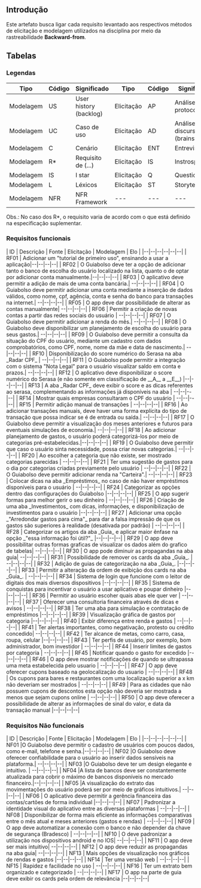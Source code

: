 ## Introdução

Este artefato busca ligar cada requisito levantado aos respectivos métodos de elicitação e modelagem utilizados na disciplina por meio da rastreabilidade 
__Backward-from__.

## Tabelas

### Legendas



| Tipo | Código | Significado | Tipo | Código | Significado | 
|--|--|--|--|--|--|
|Modelagem | US | User history (backlog)|Elicitação | AP | Análise de protocolo | | | 
|Modelagem | UC | Caso de uso |Elicitação | AD | Análise de discurso (brainstorm) |
|Modelagem | C | Cenário |Elicitação | ENT | Entrevista |
|Modelagem | R* | Requisito de (...)|Elicitação | IS | Instrospecção |
|Modelagem | IS | I star |Elicitação | Q | Questionário |
|Modelagem | L | Léxicos |Elicitação | ST | Storytelling |
|Modelagem | NFR | NFR Framework |--- | --- | --- |

Obs.: No caso dos R*, o requisito varia de acordo com o que está definido na especificação suplementar.

### Requisitos funcionais

<div class="datatable"></div>
| ID | Descrição | Fonte | Elicitação | Modelagem | Elo |
|--|--|--|--|--|--|
| RF01 | Adicionar um "tutorial de primeiro uso", ensinando a usar a aplicação|--|--|--|--|
| RF02 | O Guiabolso deve ter a opção de adicionar tanto o banco de escolha do usuário localizado na lista, quanto o de optar por adicionar conta manualmente.|--|--|--|--|
| RF03 | O aplicativo deve permitir a adição de mais de uma conta bancária.| --|--|--|--|
| RF04 | O Guiabolso deve permitir adicionar uma conta mediante a inserção de dados válidos, como nome, cpf, agência, conta e senha do banco para transações na internet.| --|--|--|--|
| RF05 | O app deve dar possibilidade de alterar as contas manualmente| --|--|--|--|
| RF06 | Permitir a criação de novas contas a partir das redes sociais do usuário | --|--|--|--|
| RF07 | O Guiabolso deve permitir adicionar a renda do mês.| --|--|--|--|
| RF08 | O Guiabolso deve disponibilizar um planejamento de escolha do usuário para seus gastos.| --|--|--|--|
| RF09 | O Guiabolso deve permitir a consulta da situação do CPF do usuário, mediante um cadastro com dados comprobatórios, como CPF, nome, nome da mãe e data de nascimento.| --|--|--|--|
| RF10 | Disponibilização do score numérico do Serasa na aba _Radar CPF_ | --|--|--|--|
| RF11 | O Guiabolso pode permitir a integração com o sistema "Nota Legal" para o usuário visualizar saldo em conta e prazos.| --|--|--|--|
| RF12 | O aplicativo deve disponibilizar o score numérico do Serasa (e não somente em classificação de __A__ a __E__) |--|--|--|--|
| RF13 | A aba _Radar CPF_ deve exibir o score e as dicas referentes ao serasa, complementando as informações já disponíveis na aba | --|--|--|--|
| RF14 | Mostrar quais empresas consultaram o CPF do usuário | --|--|--|--|
| RF15 | Permitir adição manual de transações | --|--|--|--|
| RF16 | Ao adicionar transações manuais, deve haver uma forma explícita do tipo de transação que possa indicar se é de entrada ou saída.| --|--|--|--|
| RF17 | O Guiabolso deve permitir a visualização dos meses anteriores e futuros para eventuais simulações de economia.| --|--|--|--|
| RF18 | Ao adicionar planejamento de gastos, o usuário poderá categorizá-los por meio de categorias pré-estabelecidas.|--|--|--|--|
| RF19 | O Guiabolso deve permitir que caso o usuário sinta necessidade, possa criar novas categorias.| --|--|--|--|
| RF20 | Ao escolher a categoria que não existe, ser mostrado categorias parecidas | --|--|--|--|
| RF21 | Ter uma sugestão de gastos para o dia por categorias criadas previamente pelo usuário | --|--|--|--|
| RF22 | O Guiabolso deve permitir adicionar renda na "Carteira".| --|--|--|--|
| RF23 | Colocar dicas na aba _Empréstimos_ no caso de não haver empréstimos disponíveis para o usuário | --|--|--|--|
| RF24 | Categorizar as opções dentro das configurações do Guiabolso |--|--|--|--|
| RF25 | O app sugerir formas para melhor gerir o seu dinheiro | --|--|--|--|
| RF26 | Criação de uma aba _Investimentos_ com dicas, informações, e disponibilização de investimentos para o usuário |--|--|--|--|
| RF27 | Adicionar uma opção _"Arredondar gastos para cima"_ para dar a falsa impressão de que os gastos são superiores à realidade (desativada por padrão) | --|--|--|--|
| RF28 | Categorizar os artigos da aba _Guia_ e aplicar maior ênfase na opção _"essa informação foi útil?"_ |--|--|--|--|
| RF29 | O app deve possibilitar outras formas graficas de visualizar os dados além do grafico de tabelas| --|--|--|--|
| RF30 | O app pode diminuir as propagandas na aba guia| --|--|--|--|
| RF31 | Possibilidade de remover os cards da aba _Guia_. | --|--|--|--|
| RF32 | Adição de guias de categorização na aba _Guia_. |--|--|--|--|
| RF33 | Permitir a alteração da ordem de exibição dos cards na aba _Guia_. | --|--|--|--|
| RF34 | Sistema de login que funcione com o leitor de digitais dos mais diversos dispositivos |--|--|--|--|
| RF35 | Sistema de conquistas para incentivar o usuário a usar aplicativo e poupar dinheiro |--|--|--|--|
| RF36 | Permitir ao usuário escoher quais abas ele quer ver | --|--|--|--|
| RF37 | Oferecer uma consultoria financeira através de dicas e avisos | --|--|--|--|
| RF38 | Ter uma aba para simulação e contratação de empréstimos |--|--|--|--|
| RF39 | Visualização gráfica de gastos por categoria |--|--|--|--|
| RF40 | Exibir diferença entre renda e gastos | --|--|--|--|
| RF41 | Ter alertas importantes, como negativação, protesto ou crédito concedido| --|--|--|--|
| RF42 | Ter alcance de metas, como carro, casa, roupa, celular |--|--|--|--|
| RF43 | Ter perfis de usuário, por exemplo, bom administrador, bom investidor | --|--|--|--|
| RF44 | Inserir limites de gastos por categoria | --|--|--|--|
| RF45 | Notificar quando o gasto for excedido |--|--|--|--|
| RF46 | O app deve mostrar notificações de quando se ultrapassa uma meta estabelecida pelo usuario | --|--|--|--|
| RF47 | O app deve oferecer cupons baseado na geolocalização do usuario | --|--|--|--|
| RF48 | Os cupons para bares e restaurantes com uma localização superior a x km não deveriam ser mostrados | --|--|--|--|
| RF49 | Para as cidades que não possuem cupons de descontos esta opção não deveria ser mostrada a menos que sejam cupons online  | --|--|--|--|
| RF50 | O app deve oferecer a possibilidade de alterar as informações de sinal do valor, e data da transação manual |--|--|--|--|

### Requisitos Não funcionais

<div class="datatable"></div>
| ID | Descrição | Fonte | Elicitação | Modelagem | Elo |
|--|--|--|--|--|--|
| NF01 |O Guiabolso deve permitir o cadastro de usuários com poucos dados, como e-mail, telefone e senha.|--|--|--|--|
| NF02 |O Guiabolso deve oferecer confiabilidade para o usuário ao inserir dados sensíveis na plataforma.| --|--|--|--|
| NF03 |O Guiabolso deve ter um design elegante e intuitivo. | --|--|--|--|
| NF04 |A lista de bancos deve ser constantemente atualizada para cobrir o máximo de bancos disponíveis no mercado financeiro.|--|--|--|--|
| NF05 |A visualização do extrato das movimentações do usuário poderá ser por meio de gráficos intuitivos.| --|--|--|--|
| NF06 | O aplicativo deve permitir a gerência financeira das contas/cartões de forma individual |--|--|--|--|
| NF07 | Padronizar a identidade visual do aplicativo entre as diversas plataformas | --|--|--|--|
| NF08 | Disponibilizar de forma mais eficiente as informações comparativas entre o mês atual e meses anteriores (gastos e rendas) | --|--|--|--|
| NF09 | O app deve automatizar a conexão com o banco e não depender da chave de segurança (Bradesco) | --|--|--|--|
| NF10 | O deve padronizar a utilização nos dispositivos android e no IOS| --|--|--|--|
| NF11 | O app deve ser mais intuitivo| --|--|--|--|
| NF12 | O app deve reduzir as propagandas na aba guia| --|--|--|--|
| NF13 |  Mais opções de visualização nos gráficos de rendas e gastos |--|--|--|--|
| NF14 | Ter uma versão web | --|--|--|--|
| NF15 | Rapidez e facilidade no uso | --|--|--|--|
| NF16 | Ter um extrato bem organizado e categorizado | --|--|--|--|
| NF17 | O app na parte de guia deve exibir os cards pela ordem de relevância  |--|--|--|--|
